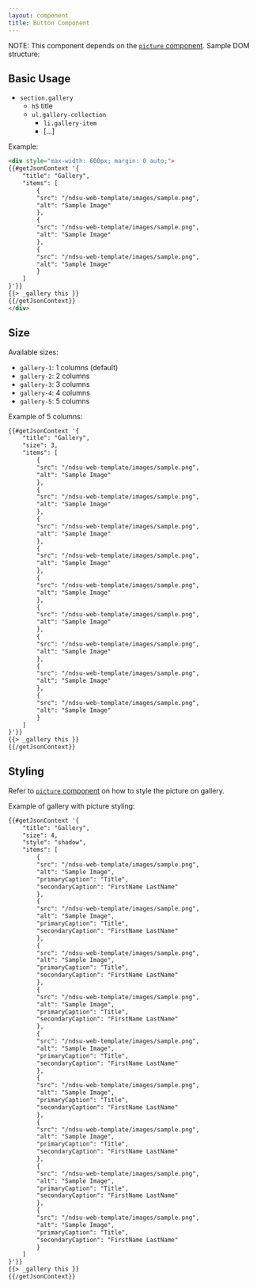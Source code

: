 ```yaml
---
layout: component
title: Button Component
---
```


NOTE: This component depends on the [`picture` component](/ndsu-web-template/components/picture). Sample DOM structure:

## Basic Usage

* `section.gallery`
  * `h5` title
  * `ul.gallery-collection`
    * `li.gallery-item`
    * [...]

Example:
```html
<div style="max-width: 600px; margin: 0 auto;">
{{#getJsonContext '{
    "title": "Gallery",
    "items": [
        {
        "src": "/ndsu-web-template/images/sample.png",
        "alt": "Sample Image"
        },
        {
        "src": "/ndsu-web-template/images/sample.png",
        "alt": "Sample Image"
        },
        {
        "src": "/ndsu-web-template/images/sample.png",
        "alt": "Sample Image"
        }
    ]
}'}}
{{> _gallery this }}
{{/getJsonContext}}
</div>
```

## Size

Available sizes:
* `gallery-1`: 1 columns (default)
* `gallery-2`: 2 columns
* `gallery-3`: 3 columns
* `gallery-4`: 4 columns
* `gallery-5`: 5 columns

Example of 5 columns:
```html
{{#getJsonContext '{
    "title": "Gallery",
    "size": 3,
    "items": [
        {
        "src": "/ndsu-web-template/images/sample.png",
        "alt": "Sample Image"
        },
        {
        "src": "/ndsu-web-template/images/sample.png",
        "alt": "Sample Image"
        },
        {
        "src": "/ndsu-web-template/images/sample.png",
        "alt": "Sample Image"
        },
        {
        "src": "/ndsu-web-template/images/sample.png",
        "alt": "Sample Image"
        },
        {
        "src": "/ndsu-web-template/images/sample.png",
        "alt": "Sample Image"
        },
        {
        "src": "/ndsu-web-template/images/sample.png",
        "alt": "Sample Image"
        },
        {
        "src": "/ndsu-web-template/images/sample.png",
        "alt": "Sample Image"
        },
        {
        "src": "/ndsu-web-template/images/sample.png",
        "alt": "Sample Image"
        },
        {
        "src": "/ndsu-web-template/images/sample.png",
        "alt": "Sample Image"
        }
    ]
}'}}
{{> _gallery this }}
{{/getJsonContext}}
```

## Styling

Refer to [`picture` component](/ndsu-web-template/components/picture) on how to style the picture on gallery.

Example of gallery with picture styling:

```html
{{#getJsonContext '{
    "title": "Gallery",
    "size": 4,
    "style": "shadow",
    "items": [
        {
        "src": "/ndsu-web-template/images/sample.png",
        "alt": "Sample Image",
        "primaryCaption": "Title",
        "secondaryCaption": "FirstName LastName"
        },
        {
        "src": "/ndsu-web-template/images/sample.png",
        "alt": "Sample Image",
        "primaryCaption": "Title",
        "secondaryCaption": "FirstName LastName"
        },
        {
        "src": "/ndsu-web-template/images/sample.png",
        "alt": "Sample Image",
        "primaryCaption": "Title",
        "secondaryCaption": "FirstName LastName"
        },
        {
        "src": "/ndsu-web-template/images/sample.png",
        "alt": "Sample Image",
        "primaryCaption": "Title",
        "secondaryCaption": "FirstName LastName"
        },
        {
        "src": "/ndsu-web-template/images/sample.png",
        "alt": "Sample Image",
        "primaryCaption": "Title",
        "secondaryCaption": "FirstName LastName"
        },
        {
        "src": "/ndsu-web-template/images/sample.png",
        "alt": "Sample Image",
        "primaryCaption": "Title",
        "secondaryCaption": "FirstName LastName"
        },
        {
        "src": "/ndsu-web-template/images/sample.png",
        "alt": "Sample Image",
        "primaryCaption": "Title",
        "secondaryCaption": "FirstName LastName"
        },
        {
        "src": "/ndsu-web-template/images/sample.png",
        "alt": "Sample Image",
        "primaryCaption": "Title",
        "secondaryCaption": "FirstName LastName"
        },
        {
        "src": "/ndsu-web-template/images/sample.png",
        "alt": "Sample Image",
        "primaryCaption": "Title",
        "secondaryCaption": "FirstName LastName"
        }
    ]
}'}}
{{> _gallery this }}
{{/getJsonContext}}
```